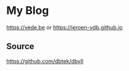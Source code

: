 My Blog
===
https://vede.be or https://jeroen-vdb.github.io

## Source
https://github.com/dbtek/dbyll